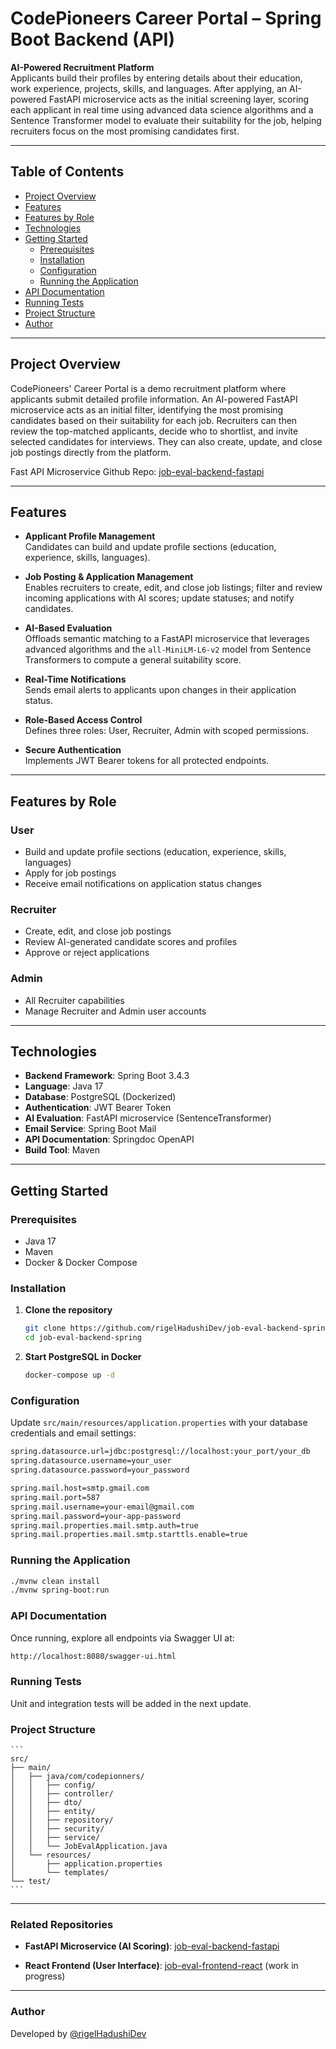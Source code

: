 # CodePioneers Career Portal – Spring Boot Backend (API)

**AI-Powered Recruitment Platform**  
Applicants build their profiles by entering details about their education, work experience, projects, skills, and languages. After applying, an AI-powered FastAPI microservice acts as the initial screening layer, scoring each applicant in real time using advanced data science algorithms and a Sentence Transformer model to evaluate their suitability for the job, helping recruiters focus on the most promising candidates first.

---

## Table of Contents

- [Project Overview](#project-overview)
- [Features](#features)
- [Features by Role](#features-by-role)
- [Technologies](#technologies)
- [Getting Started](#getting-started)
    - [Prerequisites](#prerequisites)
    - [Installation](#installation)
    - [Configuration](#configuration)
    - [Running the Application](#running-the-application)
- [API Documentation](#api-documentation)
- [Running Tests](#running-tests)
- [Project Structure](#project-structure)
- [Author](#author)

---

## Project Overview

CodePioneers' Career Portal is a demo recruitment platform where applicants submit detailed profile information. An AI-powered FastAPI microservice acts as an initial filter, identifying the most promising candidates based on their suitability for each job. Recruiters can then review the top-matched applicants, decide who to shortlist, and invite selected candidates for interviews. They can also create, update, and close job postings directly from the platform.

Fast API Microservice Github Repo: [job-eval-backend-fastapi ](https://github.com/rigelHadushiDev/job-eval-backend-fastapi)

---

## Features

- **Applicant Profile Management**  
  Candidates can build and update profile sections (education, experience, skills, languages).

- **Job Posting & Application Management**  
  Enables recruiters to create, edit, and close job listings; filter and review incoming applications with AI scores; update statuses; and notify candidates.

- **AI-Based Evaluation**  
  Offloads semantic matching to a FastAPI microservice that leverages advanced algorithms and the `all-MiniLM-L6-v2` model from Sentence Transformers to compute a general suitability score.

- **Real-Time Notifications**  
  Sends email alerts to applicants upon changes in their application status.

- **Role-Based Access Control**  
  Defines three roles: User, Recruiter, Admin with scoped permissions.

- **Secure Authentication**  
  Implements JWT Bearer tokens for all protected endpoints.

---

## Features by Role

### User

- Build and update profile sections (education, experience, skills, languages)
- Apply for job postings
- Receive email notifications on application status changes

### Recruiter

- Create, edit, and close job postings
- Review AI-generated candidate scores and profiles
- Approve or reject applications

### Admin

- All Recruiter capabilities
- Manage Recruiter and Admin user accounts

---

## Technologies

- **Backend Framework**: Spring Boot 3.4.3
- **Language**: Java 17
- **Database**: PostgreSQL (Dockerized)
- **Authentication**: JWT Bearer Token
- **AI Evaluation**: FastAPI microservice (SentenceTransformer)
- **Email Service**: Spring Boot Mail
- **API Documentation**: Springdoc OpenAPI
- **Build Tool**: Maven

---

## Getting Started

### Prerequisites

- Java 17
- Maven
- Docker & Docker Compose

### Installation

1. **Clone the repository**

   ```bash
   git clone https://github.com/rigelHadushiDev/job-eval-backend-spring.git
   cd job-eval-backend-spring
   ```
2. **Start PostgreSQL in Docker**
    
    ```bash 
    docker-compose up -d
    ```

### Configuration

Update `src/main/resources/application.properties` with your database credentials and email settings:

   ```bash
   spring.datasource.url=jdbc:postgresql://localhost:your_port/your_db
   spring.datasource.username=your_user
   spring.datasource.password=your_password

   spring.mail.host=smtp.gmail.com
   spring.mail.port=587
   spring.mail.username=your-email@gmail.com
   spring.mail.password=your-app-password
   spring.mail.properties.mail.smtp.auth=true
   spring.mail.properties.mail.smtp.starttls.enable=true
   ```
### Running the Application

   ```bash
   ./mvnw clean install
   ./mvnw spring-boot:run
   ```
### API Documentation

Once running, explore all endpoints via Swagger UI at:

   ```bash
   http://localhost:8080/swagger-ui.html
   ```

### Running Tests

Unit and integration tests will be added in the next update.

### Project Structure

    ```
    src/
    ├── main/
    │   ├── java/com/codepionners/
    │   │   ├── config/
    │   │   ├── controller/
    │   │   ├── dto/
    │   │   ├── entity/
    │   │   ├── repository/
    │   │   ├── security/
    │   │   ├── service/
    │   │   └── JobEvalApplication.java
    │   └── resources/
    │       ├── application.properties
    │       └── templates/
    └── test/
    ```


---


### Related Repositories

- **FastAPI Microservice (AI Scoring)**:  [job-eval-backend-fastapi](https://github.com/rigelHadushiDev/job-eval-backend-fastapi)

- **React Frontend (User Interface)**:  [job-eval-frontend-react](https://github.com/rigelHadushiDev/job-eval-frontend-react) (work in progress)

---

### Author

Developed by [@rigelHadushiDev](https://github.com/rigelHadushiDev)
